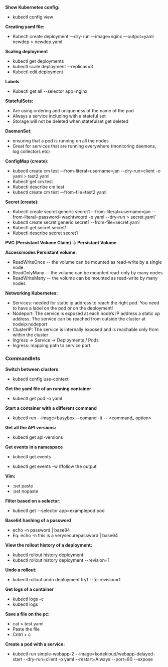 **Show Kubernetes config:**

- kubectl config view

**Creating yaml file:** 

- Kubectl create deployment —dry-run —image=nginx —output=yaml newdep > newdep.yaml

**Scaling deployment**

- kubectl get deployments
- kubectl scale deployment <deployment name> --replicas=3
- Kubectl edit deployment <deployment name>

**Labels** 

- Kubectl get all --selector app=nginx

**StatefulSets:**

- Are using ordering and uniqueness of the name of the pod
- Always a service including with a stateful set
- Storage will not be deleted when statefulset get deleted

**DaemonSet:**

- ensuring that a pod is running on all the nodes
- Great for services that are running everywhere (monitoring daemons, log collectors etc)

**ConfigMap (create):**

- kubectl create cm test --from-literal=username=jan --dry-run=client -o yaml > test2.yaml
- Kubectl get cm test
- Kubectl describe cm test
- kubectl create cm test --from-file=test2.yaml

**Secret (create):**

- Kubectl create secret generic secret1 --from-literal=username=jan --from-literal=password=wachtwoord -o yaml --dry-run > secret.yaml’
- kubectl create secret generic secret1 --from-file=secret.yaml
- Kubectl get secret secret1
- Kubectl describe secret secret1

**PVC (Persistant Volume Claim) -> Persistant Volume**

**Accessmodes Persistant volume:**

- ReadWriteOnce -- the volume can be mounted as read-write by a single node
- ReadOnlyMany -- the volume can be mounted read-only by many nodes
- ReadWriteMany -- the volume can be mounted as read-write by many nodes

**Networking Kubernetes:**

- Services: needed for static ip address to reach the right pod. You need to have a label on the pod or on the deployment!
- Nodeport: The service is exposed at each node’s IP address a static op address. The service can be reached from outside the cluster at nodeip:nodeport
- ClusterIP: The service is internally exposed and is reachable only from within the cluster
- Ingress -> Service -> Deployments / Pods 
- Ingress: mapping path to service port 

### Commandlets

**Switch between clusters** 

- kubectl config use-context <cluster-name>

**Get the yaml file of an running container**

- kubectl get pod <name> -o yaml

**Start a container with a different command**

- kubectl run <container> --image=busybox --comand -it  -- <command_ option>

**Get all the API versions:**

- kubectl get api-versions

**Get events in a namespace**

- kubectl get events 

- kubectl get events -w #follow the output

**Vim:** 

- :set paste
- :set nopaste

**Filter based on a selector:**

- kubectl get \--selector app=examplepod pod 

**Base64 hashing of a password**

- echo -n password | base84
- Eq: echo -n this is a verysecurepassword | base64

**View the rollout history of a deployment:**

- kubectl rollout history deployment <deployment-name>
- kubectl rollout history deployment <deployment-name> --revision=1 

**Undo a rollout:**

- kubectl rollout undo deployment try1 --to-revision=1 

**Get logs of a container**

- kubectl logs <pod> -c <container>
- kubectl logs <pod>  

**Save a file on the pc:**

- cat > test.yaml
- Paste the file
- Cntrl + c

**Create a pod with a service:**

- kubectl run simple-webapp-2 --image=kodekloud/webapp-delayed-start --dry-run=client -o yaml  --restart=Always --port=80 --expose
